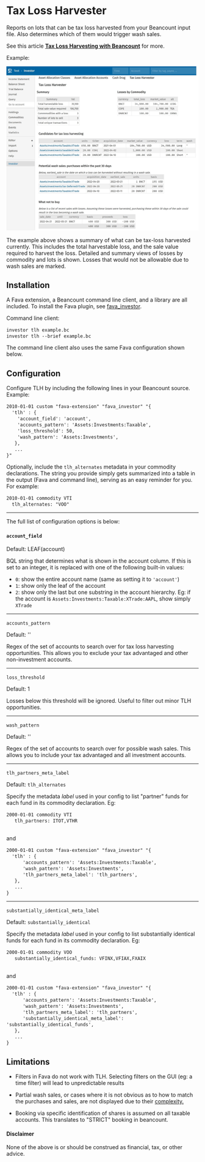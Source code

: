 # Tax Loss Harvester

Reports on lots that can be tax loss harvested from your Beancount input file. Also
determines which of them would trigger wash sales.

See this article
**[Tax Loss Harvesting with Beancount](http://reds-rants.netlify.app/personal-finance/tax-loss-harvesting-with-beancount/)**
for more.

Example:

![Screenshot: TLH](tlh.jpg)

The example above shows a summary of what can be tax-loss harvested currently. This
includes the total harvestable loss, and the sale value required to harvest the loss.
Detailed and summary views of losses by commodity and lots is shown. Losses that would
not be allowable due to wash sales are marked.


## Installation
A Fava extension, a Beancount command line client, and a library are all included.
To install the Fava plugin, see [fava_investor](https://github.com/redstreet/fava_investor).

Command line client:
```
investor tlh example.bc
investor tlh --brief example.bc
```
The command line client also uses the same Fava configuration shown below.


## Configuration

Configure TLH by including the following lines in your Beancount source. Example:

```
2010-01-01 custom "fava-extension" "fava_investor" "{
  'tlh' : {
    'account_field': 'account',
    'accounts_pattern': 'Assets:Investments:Taxable',
    'loss_threshold': 50,
    'wash_pattern': 'Assets:Investments',
   },
   ...
}"
```

Optionally, include the `tlh_alternates` metadata in your commodity declarations. The
string you provide simply gets summarized into a table in the output (Fava and command
line), serving as an easy reminder for you. For example:

```
2010-01-01 commodity VTI
  tlh_alternates: "VOO"
```
---

The full list of configuration options is below:

#### `account_field` 

Default: LEAF(account)

BQL string that determines what is shown in the account column. If this is set to an
integer, it is replaced with one of the following built-in values:
- `0`: show the entire account name (same as setting it to `'account'`)
- `1`: show only the leaf of the account
- `2`: show only the last but one substring in the account hierarchy. Eg: if the account
  is `Assets:Investments:Taxable:XTrade:AAPL`, show simply `XTrade`

---

`accounts_pattern`

Default: ''

Regex of the set of accounts to search over for tax loss harvesting opportunities.
This allows you to exclude your tax advantaged and other non-investment accounts.

---

`loss_threshold`

Default: 1

Losses below this threshold will be ignored. Useful to filter out minor TLH
opportunities.

---

`wash_pattern`

Default: ''

Regex of the set of accounts to search over for possible wash sales. This allows you to
include your tax advantaged and all investment accounts.

---

`tlh_partners_meta_label`

Default: `tlh_alternates`

Specify the metadata _label_ used in your config to list "partner" funds for each fund
in its commodity declaration. Eg:

```
2000-01-01 commodity VTI
   tlh_partners: ITOT,VTHR
   
```
and

```
2000-01-01 custom "fava-extension" "fava_investor" "{
  'tlh' : {
      'accounts_pattern': 'Assets:Investments:Taxable',
      'wash_pattern': 'Assets:Investments',
      'tlh_partners_meta_label': 'tlh_partners',
   },
   ...
}
```

---

`substantially_identical_meta_label`

Default: `substantially_identical`

Specify the metadata _label_ used in your config to list substantially identical funds
for each fund in its commodity declaration. Eg:

```
2000-01-01 commodity VOO
   substantially_identical_funds: VFINX,VFIAX,FXAIX
   
```
and

```
2000-01-01 custom "fava-extension" "fava_investor" "{
  'tlh' : {
      'accounts_pattern': 'Assets:Investments:Taxable',
      'wash_pattern': 'Assets:Investments',
      'tlh_partners_meta_label': 'tlh_partners',
      'substantially_identical_meta_label': 'substantially_identical_funds',
   },
   ...
}
```

## Limitations

- Filters in Fava do not work with TLH. Selecting filters on the GUI (eg: a time filter)
  will lead to unpredictable results

- Partial wash sales, or cases where it is not obvious as to how to match the purchases
  and sales, are not displayed due to their
  [complexity.](https://fairmark.com/investment-taxation/capital-gain/wash/wash-sale-matching-rules/)

- Booking via specific identification of shares is assumed on all taxable accounts. This
  translates to "STRICT" booking in beancount.

#### Disclaimer
None of the above is or should be construed as financial, tax, or other advice.
